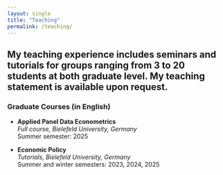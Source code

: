 ```yaml
---
layout: single
title: "Teaching"
permalink: /teaching/
---
```


My teaching experience includes seminars and tutorials for groups ranging from 3 to 20 students at both graduate level.
My teaching statement is available upon request.
---
### Graduate Courses (in English)

- **Applied Panel Data Econometrics**  
  *Full course, Bielefeld University, Germany*  
  Summer semester: 2025

- **Economic Policy**  
  *Tutorials, Bielefeld University, Germany*  
  Summer and winter semesters: 2023, 2024, 2025



